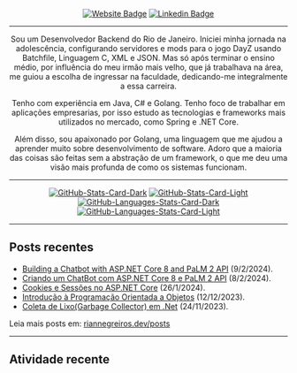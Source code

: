 
<div align="center">

  [![Website Badge](https://img.shields.io/badge/-Website-3B7EBF?style=for-the-badge&logo=amp&logoColor=white)](https://riannegreiros.dev) [![Linkedin Badge](https://img.shields.io/badge/-LinkedIn-3B7EBF?style=for-the-badge&logo=Linkedin&logoColor=white)](https://linkedin.com/in/riannegreiros)

  ---

  Sou um Desenvolvedor Backend do Rio de Janeiro. Iniciei minha jornada na adolescência, configurando servidores e mods para o jogo DayZ usando Batchfile, Linguagem C, XML e JSON. Mas só após terminar o ensino médio, por influência do meu irmão mais velho, que já trabalhava na área, me guiou a escolha de ingressar na faculdade, dedicando-me integralmente a essa carreira.

  Tenho com experiência em Java, C# e Golang. Tenho foco de trabalhar em aplicações empresarias, por isso estudo as tecnologias e frameworks mais utilizados no mercado, como Spring e .NET Core.
  
  Além disso, sou apaixonado por Golang, uma linguagem que me ajudou a aprender muito sobre desenvolvimento de software. Adoro que a maioria das coisas são feitas sem a abstração de um framework, o que me deu uma visão mais profunda de como os sistemas funcionam.  
  
  ---

  [![GitHub-Stats-Card-Dark](https://github-readme-stats-three-iota-97.vercel.app/api?username=RianNegreiros&show_icons=true&hide_border=true&include_all_commits=true&card_width=600&custom_title=GitHub%20Open%20Source%20Stats&title_color=3B7EBF&text_color=FFF&icon_color=3B7EBF&hide=contribs&show=reviews,prs_merged,prs_merged_percentage&theme=transparent#gh-dark-mode-only)](https://github.com/RianNegreiros/RianNegreiros#gh-dark-mode-only)
  [![GitHub-Stats-Card-Light](https://github-readme-stats-three-iota-97.vercel.app/api?username=RianNegreiros&show_icons=true&hide_border=true&include_all_commits=true&card_width=600&custom_title=GitHub%20Open%20Source%20Stats&title_color=3B7EBF&text_color=474A4E&icon_color=3B7EBF&hide=contribs&show=reviews,prs_merged,prs_merged_percentage&theme=transparent#gh-light-mode-only)](https://github.com/RianNegreiros/RianNegreiros#gh-light-mode-only)
  [![GitHub-Languages-Stats-Card-Dark](https://github-readme-stats.vercel.app/api/top-langs?username=RianNegreiros&layout=compact&hide_border=true&card_width=600&hide=typescript&custom_title=GitHub%20Languages%20Stats&title_color=3B7EBF&text_color=FFF&icon_color=3B7EBF&theme=transparent#gh-dark-mode-only)](https://github.com/RianNegreiros/RianNegreiros#gh-dark-mode-only)
  [![GitHub-Languages-Stats-Card-Light](https://github-readme-stats.vercel.app/api/top-langs?username=RianNegreiros&layout=compact&hide_border=true&card_width=600&hide=typescript&custom_title=GitHub%20Languages%20Stats&title_color=3B7EBF&text_color=474A4E&icon_color=3B7EBF&theme=transparent#gh-light-mode-only)](https://github.com/RianNegreiros/RianNegreiros#gh-light-mode-only)

</div>

---

## Posts recentes

<ul><li><a href=https://www.riannegreiros.dev/posts/building-a-chatbot-with-aspnet-core-8-and-palm-2-api target="_blank" rel="noopener noreferrer">Building a Chatbot with ASP.NET Core 8 and PaLM 2 API</a> (9/2/2024).</li>
<li><a href=https://www.riannegreiros.dev/posts/criando-um-chatbot-com-aspnet-core-8-e-palm-2-api target="_blank" rel="noopener noreferrer">Criando um ChatBot com ASP.NET Core 8 e PaLM 2 API</a> (8/2/2024).</li>
<li><a href=https://www.riannegreiros.dev/posts/cookies-e-sessoes-no-aspnet-core target="_blank" rel="noopener noreferrer">Cookies e Sessões no ASP.NET Core</a> (26/1/2024).</li>
<li><a href=https://www.riannegreiros.dev/posts/introducao-a-programacao-orientada-a-objetos target="_blank" rel="noopener noreferrer">Introdução à Programação Orientada a Objetos</a> (12/12/2023).</li>
<li><a href=https://www.riannegreiros.dev/posts/coleta-de-lixogarbage-collector-em-net target="_blank" rel="noopener noreferrer">Coleta de Lixo(Garbage Collector) em .Net</a> (24/11/2023).</li></ul>
<p>Leia mais posts em: <a href="https://www.riannegreiros.dev/posts" target="_blank" rel="noopener noreferrer">riannegreiros.dev/posts</a></p>

---

## Atividade recente

<!--START_SECTION:activity-->
<!--END_SECTION:activity-->
